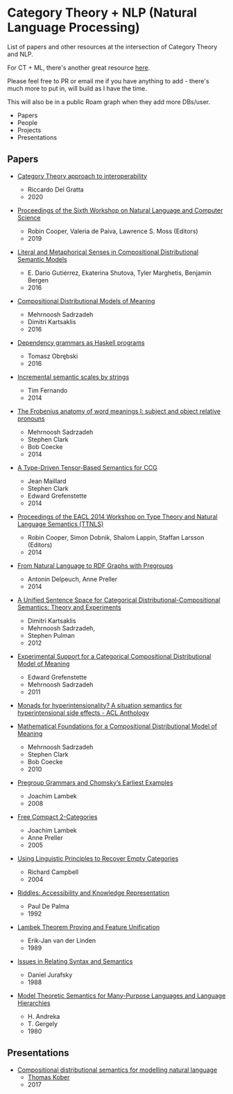 # Category Theory + NLP (Natural Language Processing)


List of papers and other resources at the intersection of Category Theory and NLP.

For CT + ML, there's another great resource [here](https://github.com/bgavran/Category_Theory_Machine_Learning).

Please feel free to PR or email me if you have anything to add - there's much more to put in, will build as I have the time.

This will also be in a public Roam graph when they add more DBs/user.

- Papers
- People
- Projects
- Presentations


## Papers
* [Category Theory approach to interoperability](https://arxiv.org/pdf/2005.06872v2.pdf)
  * Riccardo Del Gratta
  * 2020

* [Proceedings of the Sixth Workshop on Natural Language and Computer Science](https://www.aclweb.org/anthology/volumes/W19-11/)
  * Robin Cooper, Valeria de Paiva, Lawrence S. Moss (Editors)
  * 2019

* [Literal and Metaphorical Senses in Compositional Distributional Semantic Models](https://www.aclweb.org/anthology/P16-1018/)
  * E. Dario Gutiérrez, Ekaterina Shutova, Tyler Marghetis, Benjamin Bergen
  * 2016

* [Compositional Distributional Models of Meaning](https://www.aclweb.org/anthology/C16-3001/)
  * Mehrnoosh Sadrzadeh
  * Dimitri Kartsaklis
  * 2016

* [Dependency grammars as Haskell programs](https://www.aclweb.org/anthology/W16-6310/)
  * Tomasz Obrębski
  * 2016

* [Incremental semantic scales by strings](https://www.aclweb.org/anthology/W14-1408/)
  * Tim Fernando
  * 2014

* [The Frobenius anatomy of word meanings I: subject and object relative pronouns](https://arxiv.org/abs/1404.5278)
  * Mehrnoosh Sadrzadeh
  * Stephen Clark 
  * Bob Coecke
  * 2014

* [A Type-Driven Tensor-Based Semantics for CCG](https://www.aclweb.org/anthology/W14-1406/)
  * Jean Maillard
  * Stephen Clark 
  * Edward Grefenstette
  * 2014

* [Proceedings of the EACL 2014 Workshop on Type Theory and Natural Language Semantics (TTNLS)](https://www.aclweb.org/anthology/volumes/W14-14/)
  * Robin Cooper, Simon Dobnik, Shalom Lappin, Staffan Larsson (Editors)
  * 2014

* [From Natural Language to RDF Graphs with Pregroups](https://www.aclweb.org/anthology/W14-1407/)
  * Antonin Delpeuch, Anne Preller
  * 2014

* [A Unified Sentence Space for Categorical Distributional-Compositional Semantics: Theory and Experiments](https://www.aclweb.org/anthology/C12-2054/)
  * Dimitri Kartsaklis
  * Mehrnoosh Sadrzadeh, 
  * Stephen Pulman
  * 2012

* [Experimental Support for a Categorical Compositional Distributional Model of Meaning](https://www.aclweb.org/anthology/D11-1129.pdf)
  * Edward Grefenstette
  * Mehrnoosh Sadrzadeh
  * 2011

* [Monads for hyperintensionality? A situation semantics for hyperintensional side effects - ACL Anthology](https://www.aclweb.org/anthology/W19-1104/)
* [Mathematical Foundations for a Compositional Distributional Model of Meaning](https://arxiv.org/abs/1003.4394)
  * Mehrnoosh Sadrzadeh
  * Stephen Clark 
  * Bob Coecke
  * 2010

* [Pregroup Grammars and Chomsky’s Earliest Examples](https://link.springer.com/content/pdf/10.1007/s10849-007-9053-2.pdf)
  * Joachim Lambek
  * 2008
  
* [Free Compact 2-Categories](https://citeseerx.ist.psu.edu/viewdoc/download?doi=10.1.1.102.733&rep=rep1&type=pdf)
  * Joachim Lambek
  * Anne Preller
  * 2005

* [Using Linguistic Principles to Recover Empty Categories](https://www.aclweb.org/anthology/P04-1082/)
  * Richard Campbell
  * 2004

* [Riddles: Accessibility and Knowledge Representation](https://www.aclweb.org/anthology/C92-4176/)
  * Paul De Palma
  * 1992

* [Lambek Theorem Proving and Feature Unification](https://www.aclweb.org/anthology/E89-1026/)
  * Erik-Jan van der Linden
  * 1989

* [Issues in Relating Syntax and Semantics](https://www.aclweb.org/anthology/C88-1057/)
  * Daniel Jurafsky
  * 1988

* [Model Theoretic Semantics for Many-Purpose Languages and Language Hierarchies](https://www.aclweb.org/anthology/C80-1031/)
  * H. Andreka
  * T. Gergely
  * 1980


## Presentations
* [Compositional distributional semantics for modelling natural language](https://www.youtube.com/watch?v=hTmKoHJw3Mg)
  * [Thomas Kober](https://github.com/tttthomasssss)
  * 2017

